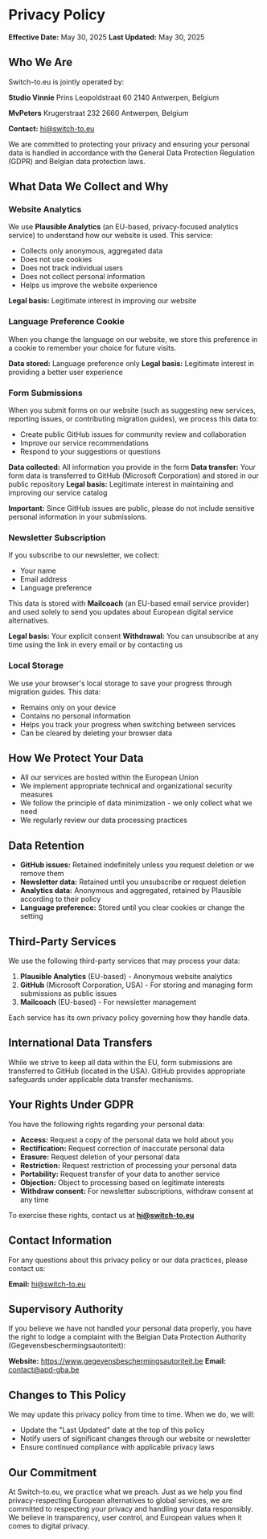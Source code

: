 # Privacy Policy

**Effective Date:** May 30, 2025
**Last Updated:** May 30, 2025

## Who We Are

Switch-to.eu is jointly operated by:

**Studio Vinnie**
Prins Leopoldstraat 60
2140 Antwerpen, Belgium

**MvPeters**
Krugerstraat 232
2660 Antwerpen, Belgium

**Contact:** hi@switch-to.eu

We are committed to protecting your privacy and ensuring your personal data is handled in accordance with the General Data Protection Regulation (GDPR) and Belgian data protection laws.

## What Data We Collect and Why

### Website Analytics
We use **Plausible Analytics** (an EU-based, privacy-focused analytics service) to understand how our website is used. This service:
- Collects only anonymous, aggregated data
- Does not use cookies
- Does not track individual users
- Does not collect personal information
- Helps us improve the website experience

**Legal basis:** Legitimate interest in improving our website

### Language Preference Cookie
When you change the language on our website, we store this preference in a cookie to remember your choice for future visits.

**Data stored:** Language preference only
**Legal basis:** Legitimate interest in providing a better user experience

### Form Submissions
When you submit forms on our website (such as suggesting new services, reporting issues, or contributing migration guides), we process this data to:
- Create public GitHub issues for community review and collaboration
- Improve our service recommendations
- Respond to your suggestions or questions

**Data collected:** All information you provide in the form
**Data transfer:** Your form data is transferred to GitHub (Microsoft Corporation) and stored in our public repository
**Legal basis:** Legitimate interest in maintaining and improving our service catalog

**Important:** Since GitHub issues are public, please do not include sensitive personal information in your submissions.

### Newsletter Subscription
If you subscribe to our newsletter, we collect:
- Your name
- Email address
- Language preference

This data is stored with **Mailcoach** (an EU-based email service provider) and used solely to send you updates about European digital service alternatives.

**Legal basis:** Your explicit consent
**Withdrawal:** You can unsubscribe at any time using the link in every email or by contacting us

### Local Storage
We use your browser's local storage to save your progress through migration guides. This data:
- Remains only on your device
- Contains no personal information
- Helps you track your progress when switching between services
- Can be cleared by deleting your browser data

## How We Protect Your Data

- All our services are hosted within the European Union
- We implement appropriate technical and organizational security measures
- We follow the principle of data minimization - we only collect what we need
- We regularly review our data processing practices

## Data Retention

- **GitHub issues:** Retained indefinitely unless you request deletion or we remove them
- **Newsletter data:** Retained until you unsubscribe or request deletion
- **Analytics data:** Anonymous and aggregated, retained by Plausible according to their policy
- **Language preference:** Stored until you clear cookies or change the setting

## Third-Party Services

We use the following third-party services that may process your data:

1. **Plausible Analytics** (EU-based) - Anonymous website analytics
2. **GitHub** (Microsoft Corporation, USA) - For storing and managing form submissions as public issues
3. **Mailcoach** (EU-based) - For newsletter management

Each service has its own privacy policy governing how they handle data.

## International Data Transfers

While we strive to keep all data within the EU, form submissions are transferred to GitHub (located in the USA). GitHub provides appropriate safeguards under applicable data transfer mechanisms.

## Your Rights Under GDPR

You have the following rights regarding your personal data:

- **Access:** Request a copy of the personal data we hold about you
- **Rectification:** Request correction of inaccurate personal data
- **Erasure:** Request deletion of your personal data
- **Restriction:** Request restriction of processing your personal data
- **Portability:** Request transfer of your data to another service
- **Objection:** Object to processing based on legitimate interests
- **Withdraw consent:** For newsletter subscriptions, withdraw consent at any time

To exercise these rights, contact us at **hi@switch-to.eu**

## Contact Information

For any questions about this privacy policy or our data practices, please contact us:

**Email:** hi@switch-to.eu

## Supervisory Authority

If you believe we have not handled your personal data properly, you have the right to lodge a complaint with the Belgian Data Protection Authority (Gegevensbeschermingsautoriteit):

**Website:** https://www.gegevensbeschermingsautoriteit.be
**Email:** contact@apd-gba.be

## Changes to This Policy

We may update this privacy policy from time to time. When we do, we will:
- Update the "Last Updated" date at the top of this policy
- Notify users of significant changes through our website or newsletter
- Ensure continued compliance with applicable privacy laws

## Our Commitment

At Switch-to.eu, we practice what we preach. Just as we help you find privacy-respecting European alternatives to global services, we are committed to respecting your privacy and handling your data responsibly. We believe in transparency, user control, and European values when it comes to digital privacy.
